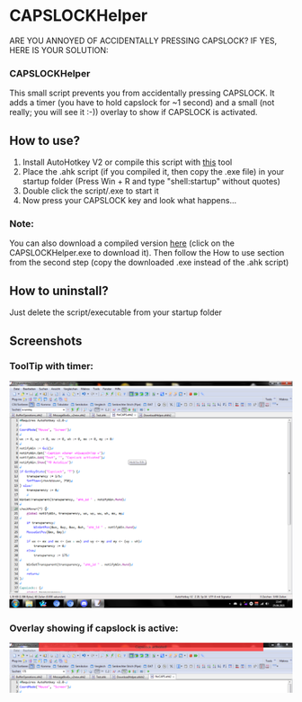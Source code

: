 # CAPSLOCKHelper
ARE YOU ANNOYED OF ACCIDENTALLY PRESSING CAPSLOCK? IF YES, HERE IS YOUR SOLUTION:
### CAPSLOCKHelper

This small script prevents you from accidentally pressing CAPSLOCK. It adds a timer (you have to hold capslock for ~1 second) and a small (not really; you will see it :-)) overlay to show if CAPSLOCK is activated.

## How to use?
1. Install AutoHotkey V2 or compile this script with [this](https://github.com/AutoHotkey/Ahk2Exe) tool
2. Place the .ahk script (if you compiled it, then copy the .exe file) in your startup folder (Press Win + R and type "shell:startup" without quotes)
3. Double click the script/.exe to start it
4. Now press your CAPSLOCK key and look what happens...

### Note:
You can also download a compiled version [here](https://github.com/Nick768/CAPSLOCKHelper/releases/latest) (click on the CAPSLOCKHelper.exe to download it). Then follow the How to use section from the second step (copy the downloaded .exe instead of the .ahk script)

## How to uninstall?
Just delete the script/executable from your startup folder

## Screenshots
### ToolTip with timer:
![ToolTip with timer](https://github.com/Nick768/CAPSLOCKHelper/raw/main/Screenshot/1.png)

### Overlay showing if capslock is active:
![Overlay showing if capslock is active](https://github.com/Nick768/CAPSLOCKHelper/raw/main/Screenshot/2.png)
